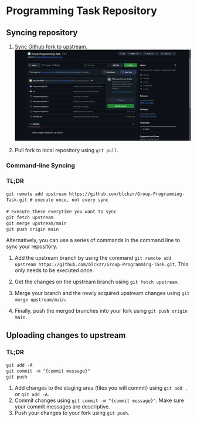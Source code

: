# Programming Task Repository

## Syncing repository
1. Sync Github fork to upstream.
![Sync online fork to upstream](./img/syncfork.png)

2. Pull fork to local repository using `git pull`.

### Command-line Syncing
### TL;DR
```
git remote add upstream https://github.com/blckzr/Group-Programming-Task.git # execute once, not every sync

# execute these everytime you want to sync
git fetch upstream
git merge upstream/main
git push origin main

```
Alternatively, you can use a series of commands in the command line to sync your repository.
1. Add the upstream branch by using the command `git remote add upstream https://github.com/blckzr/Group-Programming-Task.git`. This only needs to be executed once.

2. Get the changes on the upstream branch using `git fetch upstream`.

3. Merge your branch and the newly acquired upstream changes using `git merge upstream/main`.

4. Finally, push the merged branches into your fork using `git push origin main`.

## Uploading changes to upstream

### TL;DR
```
git add -A
git commit -m "{commit message}"
git push
```

1. Add changes to the staging area (files you will commit) using `git add .` or `git add -A`.
2. Commit changes using `git commit -m "{commit message}"`. Make sure your commit messages are descriptive.
3. Push your changes to your fork using `git push`.